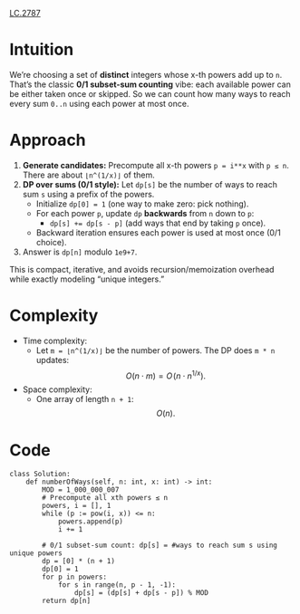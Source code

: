 [LC.2787](https://leetcode.com/problems/ways-to-express-an-integer-as-sum-of-powers/description/)

# Intuition
We’re choosing a set of **distinct** integers whose x-th powers add up to `n`. That’s the classic **0/1 subset-sum counting** vibe: each available power can be either taken once or skipped. So we can count how many ways to reach every sum `0..n` using each power at most once.

# Approach
1. **Generate candidates:** Precompute all x-th powers `p = i**x` with `p ≤ n`. There are about `⌊n^(1/x)⌋` of them.
2. **DP over sums (0/1 style):** Let `dp[s]` be the number of ways to reach sum `s` using a prefix of the powers.
   - Initialize `dp[0] = 1` (one way to make zero: pick nothing).
   - For each power `p`, update `dp` **backwards** from `n` down to `p`:
     - `dp[s] += dp[s - p]` (add ways that end by taking `p` once).
   - Backward iteration ensures each power is used at most once (0/1 choice).
3. Answer is `dp[n]` modulo `1e9+7`.

This is compact, iterative, and avoids recursion/memoization overhead while exactly modeling “unique integers.”

# Complexity
- Time complexity:
  - Let `m = ⌊n^(1/x)⌋` be the number of powers. The DP does `m * n` updates:  
    $$O(n \cdot m) = O\!\big(n \cdot n^{1/x}\big).$$
- Space complexity:
  - One array of length `n + 1`: $$O(n).$$


# Code
```python3 []
class Solution:
    def numberOfWays(self, n: int, x: int) -> int:
        MOD = 1_000_000_007
        # Precompute all xth powers ≤ n
        powers, i = [], 1
        while (p := pow(i, x)) <= n:
            powers.append(p)
            i += 1

        # 0/1 subset-sum count: dp[s] = #ways to reach sum s using unique powers
        dp = [0] * (n + 1)
        dp[0] = 1
        for p in powers:
            for s in range(n, p - 1, -1):
                dp[s] = (dp[s] + dp[s - p]) % MOD
        return dp[n]

```
